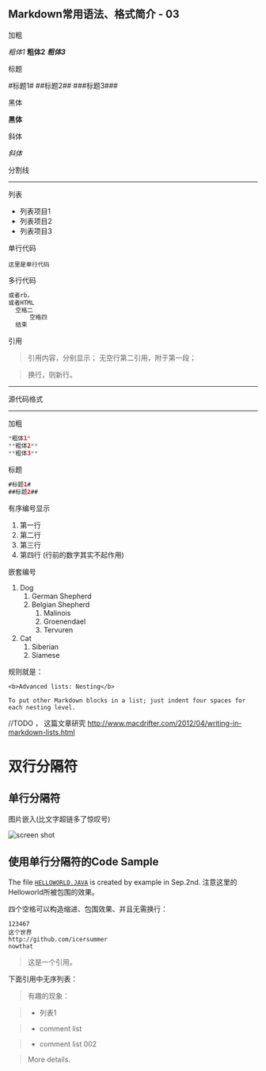 ## Markdown常用语法、格式简介 - 03

加粗

*粗体1*
**粗体2**
***粗体3***

标题

#标题1#
##标题2##
###标题3###

黑体

<b>黑体</b>

斜体

_斜体_

分割线

***

列表

- 列表项目1
- 列表项目2
- 列表项目3

单行代码

`这里是单行代码`

多行代码

```Java
或者rb，
或者HTML
  空格二
      空格四
  结束
```

引用

>引用内容，分别显示；
>无空行第二引用，附于第一段；

>换行，则新行。

***

源代码格式

***

加粗

```Java
*粗体1*
**粗体2**
**粗体3**
```

标题

```Java
#标题1#
##标题2##
```

有序编号显示

1. 第一行
2. 第二行
3. 第三行
1. 第四行 (行前的数字其实不起作用)

嵌套编号

1. Dog
    1. German Shepherd
	2. Belgian Shepherd
	    1. Malinois
		2. Groenendael
		3. Tervuren
2. Cat
    1. Siberian
    2. Siamese

规则就是：

```
<b>Advanced lists: Nesting</b>	

To put other Markdown blocks in a list; just indent four spaces for each nesting level.
```

//TODO ， 这篇文章研究 http://www.macdrifter.com/2012/04/writing-in-markdown-lists.html

双行分隔符
========

单行分隔符
----------

图片嵌入(比文字超链多了惊叹号)

![screen shot](https://github.com/icersummer)

使用单行分隔符的Code Sample
---------------------------

The file [`HELLOWORLD.JAVA`](http://icersummer.github.io) is created by example in Sep.2nd. 注意这里的Helloworld所被包围的效果。

四个空格可以构造缩进、包围效果、并且无需换行：

    123467
	这个世界
	http://github.com/icersummer
	nowthat
	
> 这是一个引用。

下面引用中无序列表：

> 有趣的现象：

> - 列表1

> - comment list

> - comment list 002

> More details.

